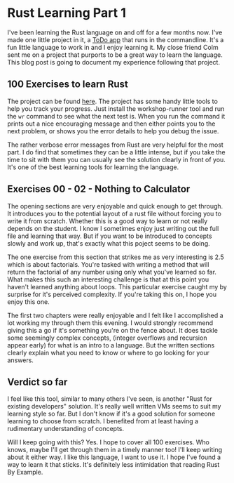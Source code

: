 # Rust Learning Part 1

I've been learning the Rust language on and off for a few months now. I've made one little project in it, a [ToDo app](https://github.com/Swamptin/rust_todo_cli_tool)
that runs in the commandline. It's a fun little language to work in and I enjoy learning it. My close friend Colm sent me on a project that purports to be a great
way to learn the language. This blog post is going to document my experience following that project.

## 100 Exercises to learn Rust
The project can be found [here](https://rust-exercises.com/). The project has some handy little tools to help you track your progress. Just install the
workshop-runner tool and run the `wr` command to see what the next test is. When you run the command it prints out a nice encouraging message and then either points
you to the next problem, or shows you the error details to help you debug the issue.

The rather verbose error messages from Rust are very helpful for the most part. I do find that sometimes they can be a little intense, but if you take the time to
sit with them you can usually see the solution clearly in front of you. It's one of the best learning tools for learning the language.

## Exercises 00 - 02 - Nothing to Calculator
The opening sections are very enjoyable and quick enough to get through. It introduces you to the potential layout of a rust file without forcing you to write it
from scratch. Whether this is a good way to learn or not really depends on the student. I know I sometimes enjoy just writing out the full file and learning that
way. But if you want to be introduced to concepts slowly and work up, that's exactly what this poject seems to be doing.

The one exercise from this section that strikes me as very interesting is 2.5 which is about factorials. You're tasked with writing a method that will return the
factorial of any number using only what you've learned so far. What makes this such an interesting challenge is that at this point you haven't learned anything about
loops. This particular exercise caught my by surprise for it's perceived complexity. If you're taking this on, I hope you enjoy this one.

The first two chapters were really enjoyable and I felt like I accomplished a lot working my through them this evening. I would strongly recommend giving this a go if it's
something you're on the fence about. It does tackle some seemingly complex concepts, (integer overflows and recursion appear early) for what is an intro to a language. But the written sections clearly explain what you need to know or where to go
looking for your answers.

## Verdict so far
I feel like this tool, similar to many others I've seen, is another "Rust for existing developers" solution. It's really well written VMs seems to suit my learning style so far. But I don't know if it's a good solution for someone learning to choose from scratch. I benefited from at least having a rudimentary understanding of concepts. 

Will I keep going with this? Yes. I hope to cover all 100 exercises. Who knows, maybe I'll get through them in a timely manner too! I'll keep writing about it either way. I like this language, I want to use it. I hope I've found a way to learn it that sticks. It's definitely less intimidation that reading Rust By Example. 
